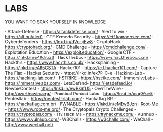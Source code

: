 # LABS
YOU WANT TO SOAK YOURSELF IN KNOWLEDGE

· Attack-Defense - https://attackdefense.com/
· Alert to win - https://alf.nu/alert1
· CTF Komodo Security - https://ctf.komodosec.com/
· Cyberdefenders - https://lnkd.in/dVcmjEw8
· CryptoHack - https://cryptohack.org/
· CMD Challenge - https://cmdchallenge.com/
· Explotation Education - https://exploit.education/
· Google CTF - https://lnkd.in/e46drbz8
· HackTheBox - https://www.hackthebox.com/
· Hackthis - https://www.hackthis.co.uk/
· Hacksplaining - https://lnkd.in/eAB5CSTA
· Hacker101 - https://ctf.hacker101.com/
· Capture The Flag - Hacker Security - https://lnkd.in/ex7R-C-e
· Hacking-Lab - https://hacking-lab.com/
· HSTRIKE - https://hstrike.com/
· ImmersiveLabs - https://immersivelabs.com/
· LetsDefend- https://letsdefend.io/
· NewbieContest - https://lnkd.in/ewBk6fU5
· OverTheWire - http://overthewire.org/
· Practical Pentest Labs - https://lnkd.in/esq9Yuv5
· Pentestlab - https://pentesterlab.com/
· Hackaflag BR - https://hackaflag.com.br/
· PWNABLE - https://lnkd.in/eMEwBJzn
· Root-Me - https://www.root-me.org/
· The Cryptopals Crypto Challenges - https://cryptopals.com/
· Try Hack Me - https://tryhackme.com/
· Vulnhub - https://www.vulnhub.com/
· W3Challs - https://w3challs.com/
· WeChall - http://www.wechall.net/ 
